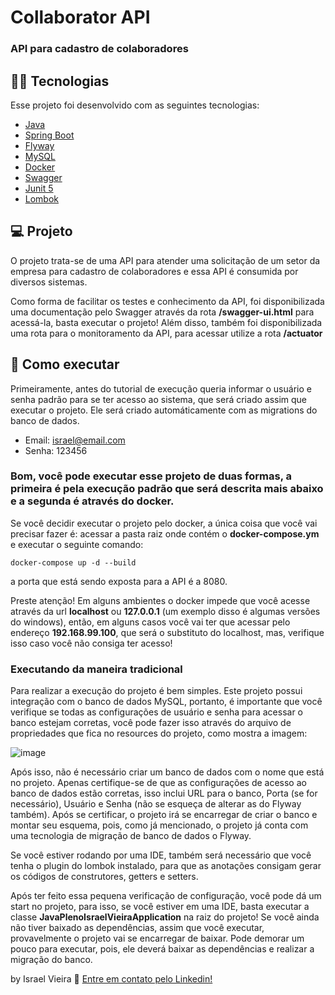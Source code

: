 # Collaborator API

### API para cadastro de colaboradores

## 👨‍💻 Tecnologias

Esse projeto foi desenvolvido com as seguintes tecnologias:
- [Java](https://www.java.com/pt_BR/download/)
- [Spring Boot](https://spring.io/projects/spring-boot)
- [Flyway](https://flywaydb.org/)
- [MySQL](https://www.mysql.com/)
- [Docker](https://www.docker.com/products/docker-desktop)
- [Swagger](https://swagger.io/)
- [Junit 5](https://junit.org/junit5/)
- [Lombok](https://projectlombok.org/)

## 💻 Projeto

O projeto trata-se de uma API para atender uma solicitação de um setor da empresa para cadastro de colaboradores e essa API é consumida por diversos sistemas.

Como forma de facilitar os testes e conhecimento da API, foi disponibilizada uma documentação pelo Swagger através da rota **/swagger-ui.html** para acessá-la, basta executar o projeto!
Além disso, também foi disponibilizada uma rota para o monitoramento da API, para acessar utilize a rota **/actuator**

## 🤔 Como executar

Primeiramente, antes do tutorial de execução queria informar o usuário e senha padrão para se ter acesso ao sistema, que será criado assim que executar o projeto. Ele será criado automáticamente com as migrations do banco de dados.

- Email: israel@email.com
- Senha: 123456

### Bom, você pode executar esse projeto de duas formas, a primeira é pela execução padrão que será descrita mais abaixo e a segunda é através do docker.

Se você decidir executar o projeto pelo docker, a única coisa que você vai precisar fazer é: acessar a pasta raiz onde contém o **docker-compose.ym** e executar o seguinte comando:

`docker-compose up -d --build`

a porta que está sendo exposta para a API é a 8080.

Preste atenção! Em alguns ambientes o docker impede que você acesse através da url **localhost** ou **127.0.0.1** (um exemplo disso é algumas versões do windows), então, em alguns casos você vai ter que acessar pelo endereço **192.168.99.100**, que será o substituto do localhost, mas, verifique isso caso você não consiga ter acesso!

### Executando da maneira tradicional

Para realizar a execução do projeto é bem simples. Este projeto possui integração com o banco de dados MySQL, portanto, é importante que você verifique se todas as configurações de usuário e senha para acessar o banco estejam corretas, você pode fazer isso através do arquivo de propriedades que fica no resources do projeto, como mostra a imagem:

![image](https://user-images.githubusercontent.com/45599504/102031949-4f508d80-3d96-11eb-8aff-4c70ca8c4c61.png)

Após isso, não é necessário criar um banco de dados com o nome que está no projeto. Apenas certifique-se de que as configurações de acesso ao banco de dados estão corretas, isso inclui URL para o banco, Porta (se for necessário), Usuário e Senha (não se esqueça de alterar as do Flyway também). Após se certificar, o projeto irá se encarregar de criar o banco e montar seu esquema, pois, como já mencionado, o projeto já conta com uma tecnologia de migração de banco de dados o Flyway.

Se você estiver rodando por uma IDE, também será necessário que você tenha o plugin do lombok instalado, para que as anotações consigam gerar os códigos de construtores, getters e setters.

Após ter feito essa pequena verificação de configuração, você pode dá um start no projeto, para isso, se você estiver em uma IDE, basta executar a classe **JavaPlenoIsraelVieiraApplication** na raiz do projeto! Se você ainda não tiver baixado as dependências, assim que você executar, provavelmente o projeto vai se encarregar de baixar. Pode demorar um pouco para executar, pois, ele deverá baixar as dependências e realizar a migração do banco.

by Israel Vieira 👋 [Entre em contato pelo Linkedin!](https://www.linkedin.com/in/israelvieiraa/)
